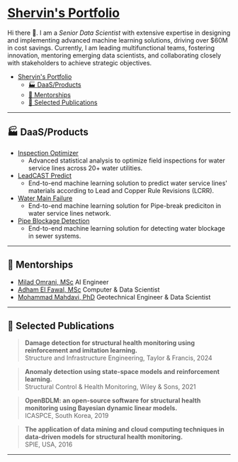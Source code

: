 # [Shervin's Portfolio](https://moderncan.github.io)

Hi there 👋. I am a *Senior Data Scientist* with extensive expertise in designing and implementing advanced machine learning solutions, driving over \$60M in cost savings. Currently, I am leading multifunctional teams, fostering innovation, mentoring emerging data scientists, and collaborating closely with stakeholders to achieve strategic objectives.

- [Shervin's Portfolio](#shervins-portfolio)
  - [🏭 DaaS/Products](#-daasproducts)
  - [🤝 Mentorships](#-mentorships)
  - [📗 Selected Publications](#-selected-publications)
<!-- - [💡 Blogposts/Talks](#-blogpoststalks) -->

---

## 🏭 DaaS/Products

- [Inspection Optimizer](/pages/inspection_optimizer.md)
  - Advanced statistical analysis to optimize field inspections for water service lines across 20+ water utilities.
- [LeadCAST Predict](/pages/leadcast_predict.md)
  - End-to-end machine learning solution to predict water service lines' materials according to Lead and Copper Rule Revisions (LCRR).
- [Water Main Failure](/pages/water_main_failure.md)
  - End-to-end machine learning solution for Pipe-break prediciton in water service lines network.
- [Pipe Blockage Detection](/pages/blockage_detection.md)
  - End-to-end machine learning solution for detecting water blockage in sewer systems.

<!--
<div style="display: flex; justify-content: space-between;">

<div style="flex: 1; margin-right: 10px;">

##### [Inspection Optimizer](/pages/inspection_optimizer.md)

Advanced statistical analysis to optimize field inspections for water service lines across +20 water utilities.

[more](/pages/inspection_optimizer.md)
</div>

<div style="flex: 1; margin-left: 10px;">

##### [LeadCAST Predict](/pages/leadcast_predict.md)
End-to-end machine learning solution to predict water service lines' materials according to Lead and Copper Rule Revisions (LCRR).

[more](/pages/leadcast_predict.md)
</div>

</div>

<div style="display: flex; justify-content: space-between;">

<div style="flex: 1; margin-right: 10px;">

##### [Water Main Failure](/pages/water_main_failure.md)
End-to-end machine learning solution for Pipe-break prediciton in water service lines network.
[more](/pages/water_main_failure.md)
</div>

<div style="flex: 1; margin-left: 10px;">

##### [Pipe Blockage Detection](/pages/blockage_detection.md)
End-to-end machine learning solution for detecting water blockage in sewer systems.

[more](/pages/blockage_detection.md)
</div>

</div>
-->

---

## 🤝 Mentorships


* [Milad Omrani, MSc](https://www.linkedin.com/in/miladomrani1987/) AI Engineer
* [Adham El Fawal, MSc](https://www.linkedin.com/in/adhamelfawal/) Computer & Data Scientist
* [Mohammad Mahdavi, PhD](https://www.linkedin.com/in/mohammadmahdavi/) Geotechnical Engineer & Data Scientist

---

## 📗 Selected Publications


> **Damage detection for structural health monitoring using reinforcement and imitation learning.**\
> Structure and Infrastructure Engineering, Taylor \& Francis, 2024


> **Anomaly detection using state-space models and reinforcement learning.**\
> Structural Control \& Health Monitoring, Wiley \& Sons, 2021

> **OpenBDLM: an open-source software for structural health monitoring using Bayesian dynamic linear models.**\
> ICASPCE, South Korea, 2019

> **The application of data mining and cloud computing techniques in data-driven models for structural health monitoring.**\
> SPIE, USA, 2016


---
<!-- 
## 💡 Blogposts/Talks

- [Pipe Blockage Detection](/pages/blockage_detection.md)
- [Pipe Blockage Detection](/pages/blockage_detection.md)
- [Pipe Blockage Detection](/pages/blockage_detection.md)
- [Pipe Blockage Detection](/pages/blockage_detection.md)
- [Pipe Blockage Detection](/pages/blockage_detection.md)




---

<!-- Remove above link if you don't want to attibute
[blog articles](/pages/blog_page.md)
[Project 3 Title](http://example.com/)
<img src="images/dummy_thumbnail.jpg?raw=true"/>

<a href="https://youtu.be/4jnUAYb9kkI">
<img style='vertical-align:middle;' src="/images/YouTube.png" width="25" height="25">
</a> | <a href="/pdf/Hamida_Goulet_RLI_2023_preprint.pdf">
<img style='vertical-align:middle;' src="/images/PDF_icon.png" width="20" height="20">
</a> | <a href="https://doi.org/10.1016/j.ress.2023.109214">
<img style='vertical-align:middle;' src="/images/WWW-Icon.png" width="20" height="20">
</a>

 -->
